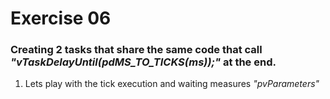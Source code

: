 # Exercise 06

### Creating 2 tasks that share the same code that call *"vTaskDelayUntil(pdMS_TO_TICKS(ms));"* at the end.

1. Lets play with the tick execution and waiting measures *"pvParameters"*